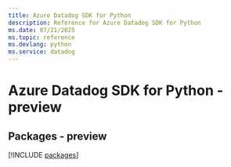 ```yaml
---
title: Azure Datadog SDK for Python
description: Reference for Azure Datadog SDK for Python
ms.date: 07/21/2025
ms.topic: reference
ms.devlang: python
ms.service: datadog
---
```

# Azure Datadog SDK for Python - preview
## Packages - preview
[!INCLUDE [packages](datadog-index.md)]